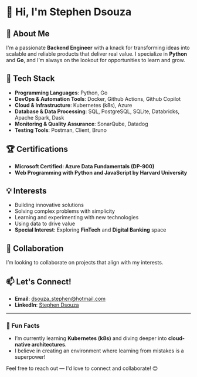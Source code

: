 # 👋 Hi, I'm Stephen Dsouza  

## 🚀 About Me
I'm a passionate **Backend Engineer** with a knack for transforming ideas into scalable and reliable products that deliver real value. I specialize in **Python** and **Go**, and I’m always on the lookout for opportunities to learn and grow.

## 🌱 Tech Stack
- **Programming Languages**: Python, Go
- **DevOps & Automation Tools**: Docker, Github Actions, Github Copilot 
- **Cloud & Infrastructure**: Kubernetes (k8s), Azure
- **Database & Data Processing**: SQL, PostgreSQL, SQLite, Databricks, Apache Spark, Dask
- **Monitoring & Quality Assurance**: SonarQube, Datadog
- **Testing Tools**: Postman, Client, Bruno

## 🏆 Certifications
- **Microsoft Certified: Azure Data Fundamentals (DP-900)**
- **Web Programming with Python and JavaScript by Harvard University**

## 💡 Interests
- Building innovative solutions 
- Solving complex problems with simplicity  
- Learning and experimenting with new technologies
- Using data to drive value
- **Special Interest**: Exploring **FinTech** and **Digital Banking** space

## 💞️ Collaboration
I’m looking to collaborate on projects that align with my interests.

## 📫 Let's Connect!
- **Email**: [dsouza_stephen@hotmail.com](mailto:dsouza_stephen@hotmail.com)  
- **LinkedIn**: [Stephen Dsouza](https://www.linkedin.com/in/stephen-michael-dsouza/)

---

### 🚀 Fun Facts
- I’m currently learning **Kubernetes (k8s)** and diving deeper into **cloud-native architectures**.  
- I believe in creating an environment where learning from mistakes is a superpower!

Feel free to reach out — I'd love to connect and collaborate! 😊  


<!---
StephenDsouza90/StephenDsouza90 is a ✨ special ✨ repository because its `README.md` (this file) appears on your GitHub profile.
You can click the Preview link to take a look at your changes.
--->
